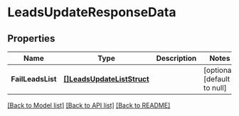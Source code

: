 # LeadsUpdateResponseData

## Properties
Name | Type | Description | Notes
------------ | ------------- | ------------- | -------------
**FailLeadsList** | [**[]LeadsUpdateListStruct**](LeadsUpdateListStruct.md) |  | [optional] [default to null]

[[Back to Model list]](../README.md#documentation-for-models) [[Back to API list]](../README.md#documentation-for-api-endpoints) [[Back to README]](../README.md)


